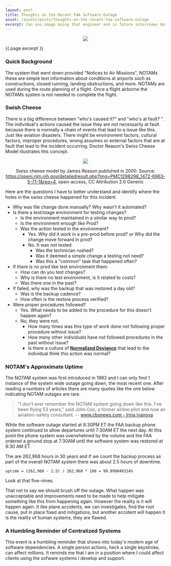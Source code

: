 ```yaml
---
layout: post
title: Thoughts on the Recent FAA Software Outage 
asset: /assets/posts/thoughts-on-the-recent-faa-software-outage
excerpt: Can you image being that engineer and in future interviews being as "What was the biggest mistake you made in your career?" and saying "I moved the wrong file, and caused the first FAA ground stop since 2001 and cost airlines millions". 
---
```


<div style="text-align: center;">
    <img style="max-width: 50%;" src="{{ page.asset }}/faa-outage-news-post.png">
</div>

{{ page.excerpt }}

### Quick Background

The system that went down provided "Notices to Air Missions", NOTAMs these are simple text information about conditions at airports such as constructions, closed running, landing obstructions, and more. NOTAMs are used during the route planning of a flight. Once a flight airborne the NOTAMs system is not needed to complete the flight.

### Swish Cheese

There is a big difference between "who's caused it?" and "who's at fault? ". The individual's actions caused the issue they are not necessarily at fault because there is normally a chain of events that lead to a issue like this. Just like aviation disasters. There might be environment factors, cultural factors, improper procedures, wrong assumes or external factors that are at fault that lead to the incident occurring. Doctor Reason's Swiss Cheese Model illustrates this concept.

<div style="text-align: center;">
    <img style="max-width: 55%;" src="{{ page.asset }}/swiss-cheese-model.png">
    <div class="container-center">
        <p>
        Swiss cheese model by James Reason published in 2000. Source: <a href="https://openi.nlm.nih.gov/detailedresult.php?img=PMC1298298_1472-6963-5-71-1&amp;req=4" rel="nofollow">https://openi.nlm.nih.gov/detailedresult.php?img=PMC1298298_1472-6963-5-71-1&amp;req=4</a>, open-access, CC Attribution 2.0 Generic
        </p>
    </div>
</div>

Here are the questions I have to better understand and identify where the holes in the swiss cheese happened for this incident.

- Why was file change done manually? Why wasn't it automated? 
- Is there a test/stage environment for testing changes?
    - Is the environment maintained in a similar way to prod?
    - Is the environment enough like Prod?
    - Was the action tested in the environment? 
        - Yes. Why did it work in a pre-prod before prod? or  Why did the change move forward in prod?
        - No. It was not tested 
            - Was the technician rushed? 
            - Was it deemed a simple change a testing not need? 
            - Was this a "common" task that happened often? 
 - If there is no prod like test environment them:
    - How can do you test changes? 
    - Why is there no test environment, is it related to costs?
    - Was there one in the past?
- If failed, why was the backup that was restored a day old?
    - Was is the backup cadence?
    - How often is the restore process verified?
- Were proper procedures followed?
    - Yes. What needs to be added to the procedure for this doesn't happen again?
    - No, they were not.
        - How many times was this type of work done not following proper procedure  without issue?
        - How many other individuals have not followed procedures in the past without issue? 
        - Is there a culture of **[Normalized Deviance](https://en.wikipedia.org/wiki/Normalization_of_deviance)** that lead to the individual think this action was normal? 

### NOTAM's Approximate Uptime

The NOTAM system was first introduced in 1993 and I can only find 1 instance of the system wide outage going down, the most recent one. After reading a numbers of articles there are many quotes like the one below indicating NOTAM outages are rare. 

> "I don't ever remember the NOTAM system going down like this. I've been flying 53 years," said John Cox, a former airline pilot and now an aviation-safety consultant. -- [www.cbsnews.com - Irina Ivanova](https://www.cbsnews.com/dfw/news/faa-notam-definition-outage-notice-to-air-missions/)

While the software outage started at 8:30PM ET the FAA backup phone system continued to allow departures until 7:30AM ET the next day. At this point the phone system was overwhelmed by the volume and the FAA ordered a ground stop at 7:30AM until the software system was restored at 9:30 AM ET. 

The are 262,968 hours in 30 years and if we count the backup process as part of the overall NOTAM system there was about 2.5 hours of downtime. 

```
uptime = (262,968 - 2.5) / 262,968 * 100 = 99.999049314%
```

Look at that five-nines.


That not to say we should brush off the outage. What happen was unacceptable and improvements need to be made to help mitigate something like this from happening again. However the reality is it will happen again. It like plane accidents, we can investigates, find the root cause, put in place fixed and mitigations, but another accident will happen It is the reality of human systems, they are flawed.


### A Humbling Reminder of Centralized Systems

This event is a humbling reminder that shows into today's modern age of software dependencies. A single person actions, heck a single keystroke, can affect millions. It reminds me that I am in a position where I could affect clients using the sofware systems I develop and support.
